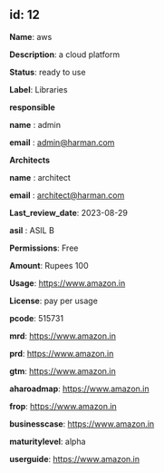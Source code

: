 ## id: 12

 **Name**: aws

**Description**: a cloud platform

**Status**: ready to use

**Label**: Libraries

**responsible**


   **name** : admin


   **email** : admin@harman.com

**Architects**

**name** : architect

**email** : architect@harman.com

**Last_review_date**: 2023-08-29

**asil** : ASIL B

**Permissions**: Free

**Amount**: Rupees 100 

**Usage**: https://www.amazon.in

**License**: pay per usage

**pcode**: 515731

**mrd**: https://www.amazon.in

**prd**: https://www.amazon.in

**gtm**: https://www.amazon.in

**aharoadmap**: https://www.amazon.in

**frop**: https://www.amazon.in

**businesscase**: https://www.amazon.in

**maturitylevel**: alpha

**userguide**: https://www.amazon.in
